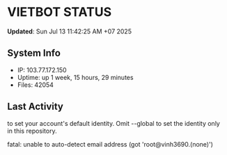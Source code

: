 # VIETBOT STATUS
**Updated**: Sun Jul 13 11:42:25 AM +07 2025

## System Info
- IP: 103.77.172.150
- Uptime: up 1 week, 15 hours, 29 minutes
- Files: 42054

## Last Activity

to set your account's default identity.
Omit --global to set the identity only in this repository.

fatal: unable to auto-detect email address (got 'root@vinh3690.(none)')
